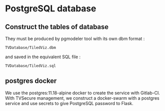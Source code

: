 # PostgreSQL database

## Construct the tables of database
They must be produced by pgmodeler tool with its own dbm format :
```
TVDatabase/TiledViz.dbm
```
and saved in the equivalent SQL file :
```
TVDatabase/TiledViz.sql
```


## postgres docker
We use the postgres:11.18-alpine docker to create the service with Gitlab-CI.
With TVSecure management, we construct a docker-swarm with a postgres service and use
secrets to give PostgreSQL password to Flask.

